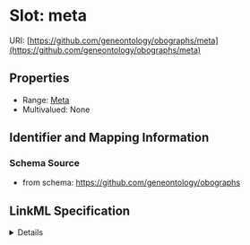# Slot: meta

URI: [https://github.com/geneontology/obographs/meta](https://github.com/geneontology/obographs/meta)



<!-- no inheritance hierarchy -->




## Properties

* Range: [Meta](Meta.md)
* Multivalued: None







## Identifier and Mapping Information







### Schema Source


* from schema: https://github.com/geneontology/obographs




## LinkML Specification

<details>
```yaml
name: meta
from_schema: https://github.com/geneontology/obographs
rank: 1000
alias: meta
domain_of:
- GraphDocument
- Graph
- Node
- PropertyValue
- Axiom
range: Meta

```
</details>